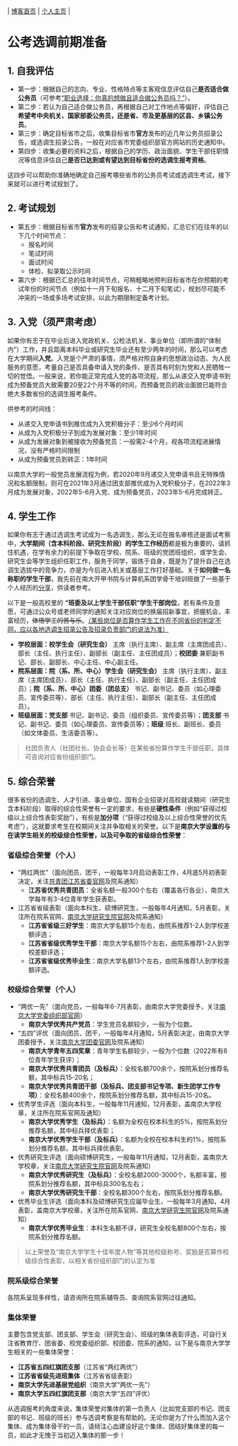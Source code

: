 | [博客首页](https://njubroccoli.github.io/blog/) | [个人主页](https://njubroccoli.github.io/) |

# 公考选调前期准备

## 1. 自我评估

- 第一步：根据自己的志向、专业、性格特点等主客观信息评估自己**是否适合做公务员**（可参考[“职业选择：你真的想做且适合做公务员吗？”](https://njubroccoli.github.io/blog/articles/cs-exam.html)）。
- 第二步：若认为自己适合做公务员，再根据自己对工作地点等偏好，评估自己**希望考中央机关、国家部委公务员，还是省、市及更基层的区县、乡镇公务员**。
- 第三步：确定目标省市之后，收集目标省市**官方**发布的近几年公务员招录公告，或选调生招录公告，一般在对应省市党委组织部官方网站的历史通知中。
- 第四步：收集必要的资料之后，根据自己的学历、政治面貌、学生干部任职情况等信息评估自己**是否已达到或有望达到目标省份的选调生报考资格**。

这四步可以帮助你准确地确定自己报考哪些省市的公务员考试或选调生考试，接下来就可以进行考试规划了。

## 2. 考试规划

- 第五步：根据目标省市**官方**发布的招录公告和考试通知，汇总它们在往年的以下几个时间节点：
    + 报名时间
    + 笔试时间
    + 面试时间
    + 体检、拟录取公示时间
- 第六步：根据已汇总的往年时间节点，可稍粗略地预判目标省市在你预期的考试年份的时间节点（例如十一月下旬报名、十二月下旬笔试），规划尽可能不冲突的一场或多场考试安排，以此为期限制定备考计划。

## 3. 入党（须严肃考虑）

如果你有志于在毕业后进入党政机关、公检法机关、事业单位（即所谓的“体制内”）工作，并且距离本科毕业或研究生毕业还有至少两年的时间，那么可以考虑在大学期间**入党**。入党是个严肃的事情，须严格对照自身的思想政治动态、为人民服务的意愿，考量自己是否具备申请入党的条件、是否具有时刻为党和人民牺牲一切的觉悟。一般来说，若你能正常完成入党的各项流程，那么从递交入党申请书到成为预备党员大致需要20至22个月不等的时间，而预备党员的政治面貌已能符合绝大多数省份的选调生报考条件。

供参考的时间线：

- 从递交入党申请书到推优成为入党积极分子：至少6个月时间
- 从成为入党积极分子到成为发展对象：至少1年时间
- 从成为发展对象到被接收为预备党员：一般需2-4个月，视各项流程进展情况，没有严格时间限制
- 从成为预备党员到转正：1年时间

以南京大学的一般党员发展流程为例，若2020年9月递交入党申请书且无特殊情况和名额限制，则可在2021年3月通过团支部推优成为入党积极分子，在2022年3月成为发展对象，2022年5-6月入党、成为预备党员，2023年5-6月完成转正。

## 4. 学生工作

如果你有志于通过选调生考试成为一名选调生，那么无论在报名审核还是面试考察中，**大学期间（含本科阶段、研究生阶段）的学生工作经历**都是极为重要的，请抓住机遇，在学有余力的前提下争取在学校、院系、班级的党团班组织，或学生会、研究生会等学生组织任职工作，服务于同学，锻炼于自身，既是为了提升自己在选调生选拔中的竞争力，亦是为今后进入机关或基层工作打好基础。关于**如何做一名称职的学生干部**，我先前在南大开甲书院与计算机系团学骨干培训班做了一些基于个人经历的[分享](https://njubroccoli.github.io/blog/articles/2022-03-30.pdf)，供读者参考。

以下是一般高校里的 **“班委及以上学生干部任职”学生干部岗位**，若有条件及意愿，可通过公众号或老师同学的通知关注对应岗位的换届招新事宜，把握机会，丰富经历，<s>体悟学工的苦与乐</s>。<u>（某些岗位是否算作学生工作在不同省份的判定不同，应以各地选调生招录公告及招录负责部门的说法为准）</u>

- **学校层面：校学生会（研究生会）** 主席（执行主席）、副主席（主席团成员）、部长（主任、执行主任）、副部长（副主任、主任团成员）；**校团委** 兼职副书记、部长、副部长、中心主任、中心副主任。
- **院系层面：院（系、所、中心）学生会（研究生会）** 主席（执行主席）、副主席（主席团成员）、部长（主任、执行主任）、副部长（副主任、主任团成员）；**院（系、所、中心）团委（团总支）** 书记、副书记、委员（如心理委员、宣传委员等）、部长（主任、执行主任）、副部长（副主任、主任团成员）。
- **班级层面：党支部** 书记、副书记、委员（组织委员、宣传委员等）；**团支部** 书记、副书记、委员（如心理委员、宣传委员等）；**班级** 班长、副班长、委员（如文体委员、生活委员等）。

>社团负责人（社团社长、协会会长等）在某些省份算作学生干部任职，具体可咨询对应省份组织部门。

## 5. 综合荣誉

很多省份的选调生、人才引进、事业单位、国有企业招录对高校就读期间（研究生含本科阶段）取得的综合性荣誉有一定的要求，有些是**硬性条件**（例如“获得过校级以上综合性表彰奖励”），有些是**加分项**（“获得过校级及以上综合性荣誉的优先考虑”），这就要求考生在校期间关注并争取相关的荣誉。以下是**南京大学设置的与在读学生相关的校级综合性荣誉，以及可争取的省级综合性荣誉**：

### 省级综合荣誉（个人）
- “两红两优”（面向团员、团干，一般每年3月启动表彰工作，4月底5月初表彰决定，关注[共青团江苏省委官网](https://www.jiangsugqt.org/)及院系通知）
    + **江苏省优秀共青团员**：全省名额一般300个左右（覆盖各行各业），南京大学每年有3-4位青年学生获表彰。
- 江苏省省级表彰（面向本科生、硕博研究生，一般每年4月通知，5月表彰，关注所在院系官网、[南京大学研究生院官网](https://grawww.nju.edu.cn/)及院系通知）
    + **江苏省省级三好学生**：南京大学名额15个左右，由院系推荐1-2人到学校差额评选；
    + **江苏省省级优秀学生干部**：南京大学名额15个左右，由院系推荐1-2人到学校差额评选；
    + **江苏省省级优秀毕业生**：南京大学名额13个左右，由院系推荐1人到学校差额评选。

### 校级综合荣誉（个人）

- “两优一先”（面向党员，一般每年6-7月表彰，由南京大学党委授予，关注[南京大学党委组织部官网](https://zzb.nju.edu.cn)）
    + **南京大学优秀共产党员**：学生党员名额较少，一般为个位数。
- “五四”评优（面向团员、团干，一般每年4月通知，5月表彰决定，由南京大学团委授予，关注[南京大学团委官网](https://tuanwei.nju.edu.cn)及院系通知）
    + **南京大学青年五四奖章**：青年学生名额较少，一般为个位数（2022年有6位青年学生获评）；
    + **南京大学优秀共青团员（及标兵）**：全校名额700余个，按院系划分推荐名额，其中标兵15-20名；
    + **南京大学优秀共青团干部（及标兵、团支部书记专项、新生团学工作专项）**：全校名额400余个，按院系划分推荐名额，其中标兵15-20名。
- 优秀学生评选（面向本科生，一般每年11月通知，12月表彰，盖南京大学校章，关注所在院系官网及通知）
    + **南京大学优秀学生（及标兵）**：名额为全校在校本科生的5%，按院系划分推荐名额，其中标兵择优表彰；
    + **南京大学优秀学生干部（及标兵）**：名额为全校在校本科生的1%，按院系划分推荐名额，其中标兵择优表彰。
- 优秀研究生评选（面向硕博研究生，一般每年11月通知，12月表彰，盖南京大学校章，关注[南京大学研究生院官网](https://grawww.nju.edu.cn/)及院系通知）
    + **南京大学优秀研究生（及标兵）**：全校名额2000-3000个，名额丰富，按院系划分推荐名额，其中标兵300名左右；
    + **南京大学优秀研究生干部**：全校名额300个左右，按院系划分推荐名额。
- 优秀毕业生评选（面向本科及硕博研究生应届毕业生，一般每年3月通知，4月表彰，盖南京大学校章，关注所在院系官网、[南京大学研究生院官网](https://grawww.nju.edu.cn/)及院系通知）
    + **南京大学优秀毕业生**：本科生名额不详，研究生全校名额800个左右，按院系划分推荐名额。
>以上荣誉及“南京大学学生十佳年度人物”等其他校级称号、奖励是否算作校级综合性表彰，以相关省份组织部门的认定为准

### 院系级综合荣誉

各院系呈现多样性，请咨询所在院系辅导员、查询院系官网过往通知。

### 集体荣誉

主要包含党支部、团支部、学生会（研究生会）、班级的集体表彰评选，可自行关注省教育厅、团省委、校党委组织部、校团委、院系的通知，以下是与南京大学学生相关的一些集体荣誉：

- **江苏省五四红旗团支部**（江苏省“两红两优”）
- **江苏省省级先进班集体**（江苏省省级表彰）
- **南京大学先进基层党组织**（南京大学“两优一先”）
- **南京大学五四红旗团支部**（南京大学“五四”评优）

从选调报考的角度来说，集体荣誉对集体的第一负责人（比如党支部的书记、团支部的书记、班级的班长）参与选调考察是有帮助的。无论你是为了什么而加入这个集体、成为集体骨干的一员，请倾注心血建设好这个集体、团结好集体里的每一员，如此才无愧于当初迈入集体的那一步！

